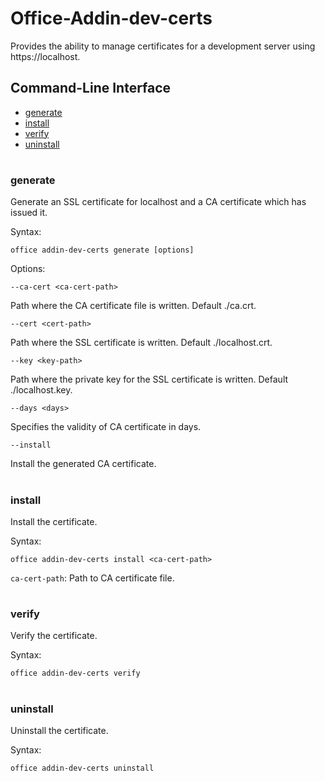 # Office-Addin-dev-certs

Provides the ability to manage certificates for a development server using https://localhost.

## Command-Line Interface
* [generate](#generate)
* [install](#install)
* [verify](#verify)
* [uninstall](#uninstall)

#


### generate
Generate an SSL certificate for localhost and a CA certificate which has issued it.

Syntax:

`office addin-dev-certs generate [options]`

Options:

`--ca-cert <ca-cert-path>`

Path where the CA certificate file is written. Default ./ca.crt.

`--cert <cert-path>`

Path where the SSL certificate is written. Default ./localhost.crt.

`--key <key-path>`

Path where the private key for the SSL certificate is written. Default ./localhost.key.

`--days <days>`

Specifies the validity of CA certificate in days.

`--install`

Install the generated CA certificate.
 
#

### install
Install the certificate.

Syntax:

`office addin-dev-certs install <ca-cert-path>`

`ca-cert-path`: Path to CA certificate file.
 
#

### verify
Verify the certificate.

Syntax:

`office addin-dev-certs verify`
 
#

### uninstall
Uninstall the certificate.

Syntax:

`office addin-dev-certs uninstall`

#
